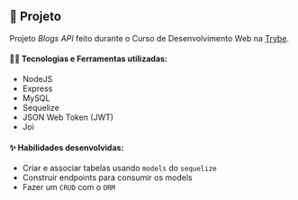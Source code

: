 ## 📌 Projeto
Projeto _Blogs API_ feito durante o Curso de Desenvolvimento Web na [Trybe](https://www.betrybe.com/).

#### 👩‍💻 Tecnologias e Ferramentas utilizadas:
- NodeJS
- Express
- MySQL
- Sequelize
- JSON Web Token (JWT)
- Joi

#### ✨ Habilidades desenvolvidas:
 - Criar e associar tabelas usando `models` do `sequelize`
 - Construir endpoints para consumir os models
 - Fazer um `CRUD` com o `ORM`
